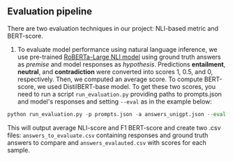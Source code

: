 ## Evaluation pipeline

There are two evaluation techniques in our project: NLI-based metric and BERT-score.

1. To evaluate model performance using natural language inference, we use pre-trained [RoBERTa-Large NLI model](https://huggingface.co/ynie/roberta-large-snli_mnli_fever_anli_R1_R2_R3-nli) using ground truth answers as *premise* and model responses as *hypothesis*. Predictions **entailment**, **neutral**, and **contradiction** were converted into scores 1, 0.5, and 0, respectively. Then, we computed an average score. To compute BERT-score, we used DistilBERT-base model. To get these two scores, you need to run a script `run_evaluation.py` providing paths to prompts.json and model's responses and setting `--eval` as in the example below:

```python
python run_evaluation.py -p prompts.json -a answers_unigpt.json --eval
```
This will output average NLI-score and F1 BERT-score and create two .csv files: `answers_to_evaluate.csv` containing responses and ground truth answers to compare and `answers_evalauted.csv` with scores for each sample.

